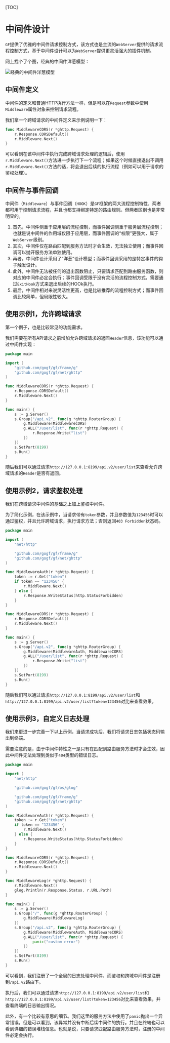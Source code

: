 [TOC]

# 中间件设计

`GF`提供了优雅的中间件请求控制方式，该方式也是主流的`WebServer`提供的请求流程控制方式，基于中间件设计可以为`WebServer`提供更灵活强大的插件机制。

网上找个了个图，经典的中间件洋葱模型：

![经典的中间件洋葱模型](/images/middleware.png)

## 中间件定义

中间件的定义和普通HTTP执行方法一样，但是可以在`Request`参数中使用`Middleware`属性对象来控制请求流程。

我们拿一个跨域请求的中间件定义来示例说明一下：
```go
func MiddlewareCORS(r *ghttp.Request) {
	r.Response.CORSDefault()
	r.Middleware.Next()
}
```
可以看到在该中间件中执行完成跨域请求处理的逻辑后，使用`r.Middleware.Next()`方法进一步执行下一个流程；如果这个时候直接退出不调用`r.Middleware.Next()`方法的话，将会退出后续的执行流程（例如可以用于请求的鉴权处理）。

## 中间件与事件回调

中间件（`Middleware`）与事件回调（`HOOK`）是`GF`框架的两大流程控制特性，两者都可用于控制请求流程，并且也都支持绑定特定的路由规则。但两者区别也是非常明显的。
1. 首先，中间件侧重于应用层的流程控制，而事件回调侧重于服务层流程控制；也就是说中间件的作用域仅限于应用层，而事件回调的“权限”更强大，属于`WebServer`级别。
1. 其次，中间件仅在路由匹配到服务方法时才会生效，无法独立使用；而事件回调可以抛开服务方法单独使用。
1. 再者，中间件设计采用了“洋葱”设计模型；而事件回调采用的是特定事件的钩子触发设计。
1. 此外，中间件无法被任何的退出函数阻止，只要请求匹配到路由服务函数，则对应的中间件必定会执行；事件回调受限于没有灵活的流程控制方式，需要通过`ExitHook`方式来退出后续的HOOk执行。
1. 最后，中间件相对来说灵活性更高，也是比较推荐的流程控制方式；而事件回调比较简单，但局限性较大。

## 使用示例1，允许跨域请求

第一个例子，也是比较常见的功能需求。

我们需要在所有API请求之前增加允许跨域请求的返回`Header`信息，该功能可以通过中间件实现：
```go
package main

import (
	"github.com/gogf/gf/frame/g"
	"github.com/gogf/gf/net/ghttp"
)

func MiddlewareCORS(r *ghttp.Request) {
	r.Response.CORSDefault()
	r.Middleware.Next()
}

func main() {
	s := g.Server()
	s.Group("/api.v2", func(g *ghttp.RouterGroup) {
		g.Middleware(MiddlewareCORS)
		g.ALL("/user/list", func(r *ghttp.Request) {
			r.Response.Write("list")
		})
	})
	s.SetPort(8199)
	s.Run()
}
```
随后我们可以通过请求`http://127.0.0.1:8199/api.v2/user/list`来查看允许跨域请求的`Header`是否有返回。

## 使用示例2，请求鉴权处理

我们在跨域请求中间件的基础之上加上鉴权中间件。

为了简化示例，在该示例中，当请求带有`token`参数，并且参数值为`123456`时可以通过鉴权，并且允许跨域请求，执行请求方法；否则返回`403 Forbidden`状态码。

```go
package main

import (
	"net/http"

	"github.com/gogf/gf/frame/g"
	"github.com/gogf/gf/net/ghttp"
)

func MiddlewareAuth(r *ghttp.Request) {
	token := r.Get("token")
	if token == "123456" {
		r.Middleware.Next()
	} else {
		r.Response.WriteStatus(http.StatusForbidden)
	}
}

func MiddlewareCORS(r *ghttp.Request) {
	r.Response.CORSDefault()
	r.Middleware.Next()
}

func main() {
	s := g.Server()
	s.Group("/api.v2", func(g *ghttp.RouterGroup) {
		g.Middleware(MiddlewareAuth, MiddlewareCORS)
		g.ALL("/user/list", func(r *ghttp.Request) {
			r.Response.Write("list")
		})
	})
	s.SetPort(8199)
	s.Run()
}
```

随后我们可以通过请求`http://127.0.0.1:8199/api.v2/user/list`和`http://127.0.0.1:8199/api.v2/user/list?token=123456`对比来查看效果。


## 使用示例3，自定义日志处理

我们来更进一步完善一下以上示例，当请求成功后，我们将请求日志包括状态码输出到终端。

需要注意的是，由于中间件特性之一是只有在匹配到路由服务方法时才会生效，因此中间件无法处理到类似于`404`类型的错误日志。

```go
package main

import (
	"net/http"

	"github.com/gogf/gf/os/glog"

	"github.com/gogf/gf/frame/g"
	"github.com/gogf/gf/net/ghttp"
)

func MiddlewareAuth(r *ghttp.Request) {
	token := r.Get("token")
	if token == "123456" {
		r.Middleware.Next()
	} else {
		r.Response.WriteStatus(http.StatusForbidden)
	}
}

func MiddlewareCORS(r *ghttp.Request) {
	r.Response.CORSDefault()
	r.Middleware.Next()
}

func MiddlewareLog(r *ghttp.Request) {
	r.Middleware.Next()
	glog.Println(r.Response.Status, r.URL.Path)
}

func main() {
	s := g.Server()
	s.Group("/", func(g *ghttp.RouterGroup) {
		g.Middleware(MiddlewareLog)
	})
	s.Group("/api.v2", func(g *ghttp.RouterGroup) {
		g.Middleware(MiddlewareAuth, MiddlewareCORS)
		g.ALL("/user/list", func(r *ghttp.Request) {
			panic("custom error")
		})
	})
	s.SetPort(8199)
	s.Run()
}
```

可以看到，我们注册了一个全局的日志处理中间件，而鉴权和跨域中间件是注册到`/api.v2`路由下。

执行后，我们可以通过请求`http://127.0.0.1:8199/api.v2/user/list`和`http://127.0.0.1:8199/api.v2/user/list?token=123456`对比来查看效果，并查看终端的日志输出情况。

此外，有一个比较有意思的细节。我们这里的服务方法中使用了`panic`抛出一个异常错误。但是可以看到，该异常并没有中断后续中间件的执行。并且在终端也可以看到详细的错误堆栈信息。也就是说，只要请求匹配路由服务方法时，注册的中间件必定会执行。


